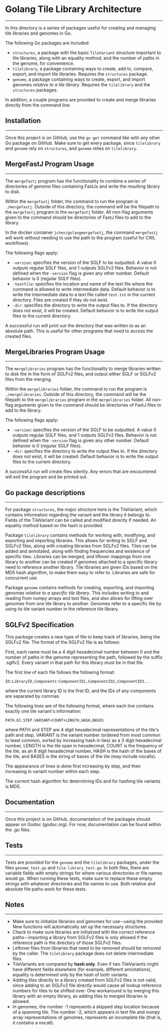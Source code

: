 # Golang Tile Library Architecture

---

In this directory is a series of packages useful for creating and managing tile libraries and genomes in Go.

The following Go packages are included:
- `structures`, a package with the basic `TileVariant` structure important to tile libraries, along with an equality method, and the number of paths in the genome, for convenience.
- `tilelibrary`, a package containing ways to create, add to, compare, export, and import tile libraries. Requires the `structures` package.
- `genome`, a package containing ways to create, export, and import genomes *relative to a tile library*. Requires the `tilelibrary` and the `structures` packages.

In addition, a couple programs are provided to create and merge libraries directly from the command line.

## Installation

---

Once this project is on GitHub, use the `go get` command like with any other Go package on GitHub. Make sure to get every package, since `tilelibrary` and `genome` rely on `structures`, and `genome` relies on `tilelibrary`.

## MergeFastJ Program Usage

---

The `mergefastj` program has the functionality to combine a series of directories of genome files containing FastJs and write the resulting library to disk.

Within the `mergefastj` folder, the command to run the program is `./mergefastj`. Outside of this directory, the command will be the filepath to the `mergefastj` program in the `mergefastj` folder. All non-flag arguments given to the command should be directories of FastJ files to add to the library.

In the docker container `jchen/golangmergefastj`, the command `mergefastj` will work without needing to use the path to the program (useful for CWL workflows).

The following flags apply:
- `-version`: specifies the version of the SGLF to be outputted. A value 0 outputs regular SGLF files, and 1 outputs SGLFv2 files. Behavior is not defined when the `-version` flag is given any other number. Default behavior is 0 (regular SGLF files).
- `-textfile`: specifies the location and name of the text file where the command is allowed to write intermediate data. Default behavior is to write the intermediate data to a text file called `test.txt` in the current directory. Files are created if they do not exist.
- `-dir`: specifies the directory to write the output files to. If the directory does not exist, it will be created. Default behavior is to write the output files to the current directory.

A successful run will print out the directory that was written to as an absolute path. This is useful for other programs that need to access the created files.

## MergeLibraries Program Usage

---

The `mergelibraries` program has the functionality to merge libraries written to disk the in the form of SGLFv2 files, and output either SGLF or SGLFv2 files from the merging.

Within the `mergelibraries` folder, the command to run the program is `./mergelibraries`. Outside of this directory, the command will be the filepath to the `mergelibraries` program in the `mergelibraries` folder. All non-flag arguments given to the command should be directories of FastJ files to add to the library.

The following flags apply:
- `-version`: specifies the version of the SGLF to be outputted. A value 0 outputs regular SGLF files, and 1 outputs SGLFv2 files. Behavior is not defined when the `-version` flag is given any other number. Default behavior is 0 (regular SGLF files).
- `-dir`: specifies the directory to write the output files to. If the directory does not exist, it will be created. Default behavior is to write the output files to the current directory.

A successful run will create files silently. Any errors that are encountered will exit the program and be printed out.

## Go package descriptions

---

For package `structures`, the major structure here is the TileVariant, which contains information regarding the variant and the library it belongs to. Fields of the TileVariant can be called and modified directly if needed. An equality method based on the hash is provided.

Package `tilelibrary` contains methods for working with, modifying, and exporting and importing libraries. This allows for writing to SGLF and SGLFv2 files, along with creating libraries from SGLFv2 files. Tiles can be added and annotated, along with finding frequencies and existence of specific tiles. Libraries can be merged, and liftover mappings from one library to another can be created if genomes attached to a specific library need to reference another library. Tile libraries are given IDs based on the MD5 hash algorithm, to make them easy to refer to. Libraries are safe for concurrent use.

Package `genome` contains methods for creating, exporting, and importing genomes *relative to a specific tile library*. This includes writing to and reading from numpy arrays and text files, and also allows for lifting over genomes from one tile library to another. Genomes refer to a specific tile by using its tile variant number in the reference tile library.

## SGLFv2 Specification

This package creates a new type of file to keep track of libraries, being the SGLFv2 file. The format of the SGLFv2 file is as follows:

First, each name must be a 4 digit hexadecimal number between 0 and the number of paths in the genome representing the path, followed by the suffix .sglfv2. Every variant in that path for this library must be in that file.

The first line of each file follows the following format:
```
ID:LibraryID,Components:ComponentID1,ComponentID2,ComponentID3...
```
where the current library ID is the first ID, and the IDs of any components are separated by commas.

The following lines are of the following format, where each line contains exactly one tile variant's information:
```
PATH.01.STEP.VARIANT+COUNT+LENGTH,HASH,BASES
```
where PATH and STEP are 4 digit hexadecimal representations of the tile's path and step, VARIANT is the variant number (ordered from most common to least common, sorted by increasing hash in ties) as a 3 digit hexadecimal number, LENGTH is the tile span in hexadecimal, COUNT is the frequency of the tile, as an 8 digit hexadecimal number, HASH is the hash of the bases of the tile, and BASES is the string of bases of the tile (may include nocalls).

The appearance of lines is done first increasing by step, and then increasing in variant number within each step.

The current hash algorithm for determining IDs and for hashing tile variants is MD5.

## Documentation

---

Once this project is on GitHub, documentation of the packages should appear on Godoc (godoc.org). For now, documentation can be found within the .go files.

## Tests

---

Tests are provided for the `genome` and the `tilelibrary` packages, under the files `genome_test.go` and `tile-library_test.go`. In both files, there are variable fields with empty strings for where various directories or file names would go. When running these tests, make sure to replace these empty strings with whatever directories and file names to use. Both relative and absolute file paths work for these tests.

## Notes

---

- Make sure to initialize libraries and genomes for use--using the provided New functions will automatically set up the necessary structures.
- Check to make sure libraries are initialized with the correct reference paths--importing a library from SGLFv2 files is only allowed if the reference path is the directory of those SGLFv2 files.
- Leftover files from libraries that need to be removed should be removed by the caller. The `tilelibrary` package does not delete intermediate files.
- TileVariants are compared by **hash only**. Even if two TileVariants might have different fields elsewhere (for example, different annotations), equality is determined only by the hash of both variants.
- Adding tiles directly to a library created from SGLFv2 files is not valid, since adding to an SGLFv2 file directly would cause all lookup reference numbers for tiles to be shifted over. One workaround is by merging this library with an empty library, as adding tiles to merged libraries is allowed.
- In genomes, the number -1 represents a skipped step location because of a spanning tile. The number -2, which appears in text file and numpy array representations of genomes, represents an incomplete tile (that is, it contains a nocall).